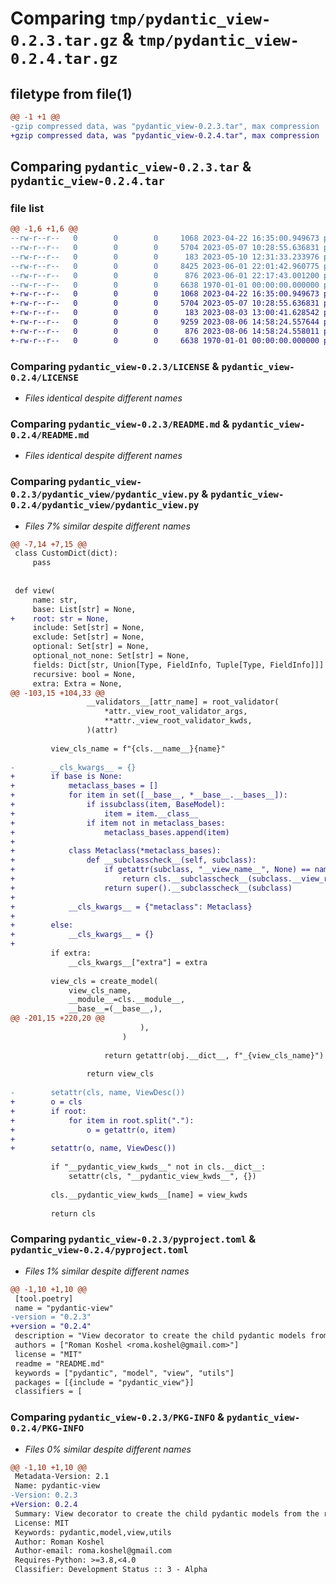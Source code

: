 # Comparing `tmp/pydantic_view-0.2.3.tar.gz` & `tmp/pydantic_view-0.2.4.tar.gz`

## filetype from file(1)

```diff
@@ -1 +1 @@
-gzip compressed data, was "pydantic_view-0.2.3.tar", max compression
+gzip compressed data, was "pydantic_view-0.2.4.tar", max compression
```

## Comparing `pydantic_view-0.2.3.tar` & `pydantic_view-0.2.4.tar`

### file list

```diff
@@ -1,6 +1,6 @@
--rw-r--r--   0        0        0     1068 2023-04-22 16:35:00.949673 pydantic_view-0.2.3/LICENSE
--rw-r--r--   0        0        0     5704 2023-05-07 10:28:55.636831 pydantic_view-0.2.3/README.md
--rw-r--r--   0        0        0      183 2023-05-10 12:31:33.233976 pydantic_view-0.2.3/pydantic_view/__init__.py
--rw-r--r--   0        0        0     8425 2023-06-01 22:01:42.960775 pydantic_view-0.2.3/pydantic_view/pydantic_view.py
--rw-r--r--   0        0        0      876 2023-06-01 22:17:43.001200 pydantic_view-0.2.3/pyproject.toml
--rw-r--r--   0        0        0     6638 1970-01-01 00:00:00.000000 pydantic_view-0.2.3/PKG-INFO
+-rw-r--r--   0        0        0     1068 2023-04-22 16:35:00.949673 pydantic_view-0.2.4/LICENSE
+-rw-r--r--   0        0        0     5704 2023-05-07 10:28:55.636831 pydantic_view-0.2.4/README.md
+-rw-r--r--   0        0        0      183 2023-08-03 13:00:41.628542 pydantic_view-0.2.4/pydantic_view/__init__.py
+-rw-r--r--   0        0        0     9259 2023-08-06 14:58:24.557644 pydantic_view-0.2.4/pydantic_view/pydantic_view.py
+-rw-r--r--   0        0        0      876 2023-08-06 14:58:24.558011 pydantic_view-0.2.4/pyproject.toml
+-rw-r--r--   0        0        0     6638 1970-01-01 00:00:00.000000 pydantic_view-0.2.4/PKG-INFO
```

### Comparing `pydantic_view-0.2.3/LICENSE` & `pydantic_view-0.2.4/LICENSE`

 * *Files identical despite different names*

### Comparing `pydantic_view-0.2.3/README.md` & `pydantic_view-0.2.4/README.md`

 * *Files identical despite different names*

### Comparing `pydantic_view-0.2.3/pydantic_view/pydantic_view.py` & `pydantic_view-0.2.4/pydantic_view/pydantic_view.py`

 * *Files 7% similar despite different names*

```diff
@@ -7,14 +7,15 @@
 class CustomDict(dict):
     pass
 
 
 def view(
     name: str,
     base: List[str] = None,
+    root: str = None,
     include: Set[str] = None,
     exclude: Set[str] = None,
     optional: Set[str] = None,
     optional_not_none: Set[str] = None,
     fields: Dict[str, Union[Type, FieldInfo, Tuple[Type, FieldInfo]]] = None,
     recursive: bool = None,
     extra: Extra = None,
@@ -103,15 +104,33 @@
                 __validators__[attr_name] = root_validator(
                     *attr._view_root_validator_args,
                     **attr._view_root_validator_kwds,
                 )(attr)
 
         view_cls_name = f"{cls.__name__}{name}"
 
-        __cls_kwargs__ = {}
+        if base is None:
+            metaclass_bases = []
+            for item in set([__base__, *__base__.__bases__]):
+                if issubclass(item, BaseModel):
+                    item = item.__class__
+                if item not in metaclass_bases:
+                    metaclass_bases.append(item)
+
+            class Metaclass(*metaclass_bases):
+                def __subclasscheck__(self, subclass):
+                    if getattr(subclass, "__view_name__", None) == name:
+                        return cls.__subclasscheck__(subclass.__view_root_cls__)
+                    return super().__subclasscheck__(subclass)
+
+            __cls_kwargs__ = {"metaclass": Metaclass}
+
+        else:
+            __cls_kwargs__ = {}
+
         if extra:
             __cls_kwargs__["extra"] = extra
 
         view_cls = create_model(
             view_cls_name,
             __module__=cls.__module__,
             __base__=(__base__,),
@@ -201,15 +220,20 @@
                             ),
                         )
 
                     return getattr(obj.__dict__, f"_{view_cls_name}")
 
                 return view_cls
 
-        setattr(cls, name, ViewDesc())
+        o = cls
+        if root:
+            for item in root.split("."):
+                o = getattr(o, item)
+
+        setattr(o, name, ViewDesc())
 
         if "__pydantic_view_kwds__" not in cls.__dict__:
             setattr(cls, "__pydantic_view_kwds__", {})
 
         cls.__pydantic_view_kwds__[name] = view_kwds
 
         return cls
```

### Comparing `pydantic_view-0.2.3/pyproject.toml` & `pydantic_view-0.2.4/pyproject.toml`

 * *Files 1% similar despite different names*

```diff
@@ -1,10 +1,10 @@
 [tool.poetry]
 name = "pydantic-view"
-version = "0.2.3"
+version = "0.2.4"
 description = "View decorator to create the child pydantic models from the root model."
 authors = ["Roman Koshel <roma.koshel@gmail.com>"]
 license = "MIT"
 readme = "README.md"
 keywords = ["pydantic", "model", "view", "utils"]
 packages = [{include = "pydantic_view"}]
 classifiers = [
```

### Comparing `pydantic_view-0.2.3/PKG-INFO` & `pydantic_view-0.2.4/PKG-INFO`

 * *Files 0% similar despite different names*

```diff
@@ -1,10 +1,10 @@
 Metadata-Version: 2.1
 Name: pydantic-view
-Version: 0.2.3
+Version: 0.2.4
 Summary: View decorator to create the child pydantic models from the root model.
 License: MIT
 Keywords: pydantic,model,view,utils
 Author: Roman Koshel
 Author-email: roma.koshel@gmail.com
 Requires-Python: >=3.8,<4.0
 Classifier: Development Status :: 3 - Alpha
```

